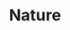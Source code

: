---
templateKey: collection
title: Nature
image: ../../images/nature/mini.jpg
images:
    - image: ../../images/nature/mini.jpg
    - image: ../../images/nature/bahvaria.jpg
---